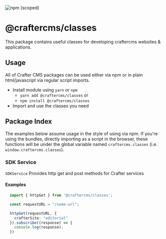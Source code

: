 ![npm (scoped)](https://img.shields.io/npm/v/@craftercms/classes?style=plastic)

# @craftercms/classes

This package contains useful classes for developing craftercms websites & applications.

## Usage

All of Crafter CMS packages can be used either via npm or in plain html/javascript via regular script imports.

- Install module using `yarn` or `npm`
  - `yarn add @craftercms/classes` or
  - `npm install @craftercms/classes`
- Import and use the classes you need

## Package Index

The examples below assume usage in the style of using via npm. If you're using the bundles, 
directly importing as a script in the browser, these functions will be under the global variable
named `craftercms.classes` (i.e. `window.craftercms.classes`).

### SDK Service

`SDKService` Provides http get and post methods for Crafter services 

#### Examples

```typescript
  import { httpGet } from '@craftercms/classes';

  const requestURL = "/some-url";

  httpGet(requestURL, { 
    crafterSite: "editorial"
  }).subscribe((response) => {
    console.log(response);
  })
```
